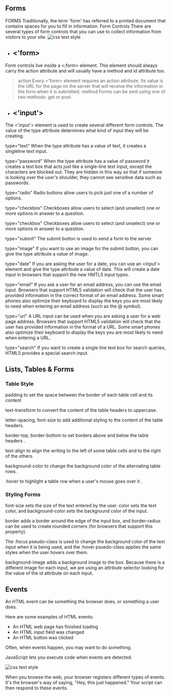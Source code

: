 ## Forms
 FORMS
Traditionally, the term 'form' has referred
to a printed document that contains
spaces for you to fill in information.
Form Controls 
There are several types of form controls that
you can use to collect information from visitors
to your site.
![css text style](https://img.brainkart.com/extra3/R1MVwxg.jpg)
 + ## <'form>
Form controls live inside a
<;form> element. This element
should always carry the action
attribute and will usually have a
method and id attribute too.
> action
Every <'form> element requires
an action attribute. Its value
is the URL for the page on the
server that will receive the
information in the form when it
is submitted.
> method
Forms can be sent using one of
two methods: get or post.
+ ## <'input'>
The <'input'> element is used
to create several different form
controls. The value of the type
attribute determines what kind
of input they will be creating.

type="text"
When the type attribute has a
value of text, it creates a singleline
text input.

type="password"
When the type attribute has
a value of password it creates
a text box that acts just like a
single-line text input, except
the characters are blocked out.
They are hidden in this way so
that if someone is looking over
the user's shoulder, they cannot
see sensitive data such as
passwords.

type="radio"
Radio buttons allow users to pick
just one of a number of options.


type="checkbox"
Checkboxes allow users to select
(and unselect) one or more
options in answer to a question.

type="checkbox"
Checkboxes allow users to select
(and unselect) one or more
options in answer to a question.

type="submit"
The submit button is used to
send a form to the server.

type="image"
If you want to use an image for
the submit button, you can give
the type attribute a value of
image.

type="date"
If you are asking the user for a
date, you can use an <input'>
element and give the type
attribute a value of date.
This will create a date input in
browsers that support the new
HMTL5 input types.

type="email"
If you ask a user for an email
address, you can use the email
input. Browsers that support
HTML5 validation will check
that the user has provided
information in the correct format
of an email address. Some smart
phones also optimize their
keyboard to display the keys you
are most likely to need when
entering an email address (such
as the @ symbol).

type="url"
A URL input can be used when
you are asking a user for a web
page address. Browsers that
support HTML5 validation will
check that the user has provided
information in the format of
a URL. Some smart phones
also optimize their keyboard to
display the keys you are most
likely to need when entering a
URL.

type="search"
If you want to create a single
line text box for search queries,
HTML5 provides a special
search input.

## Lists, Tables & Forms
###  Table Style


padding to set the space
between the border of each table
cell and its content

text-transform to convert the
content of the table headers to
uppercase.

letter-spacing, font-size
to add additional styling to the
content of the table headers.

border-top, border-bottom
to set borders above and below
the table headers .

text-align to align the writing
to the left of some table cells and
to the right of the others.

background-color to change
the background color of the
alternating table rows. 

:hover to highlight a table row
when a user's mouse goes over it .

### Styling Forms
font-size sets the size of the
text entered by the user.
color sets the text color, and
background-color sets the
background color of the input.

border adds a border around
the edge of the input box, and
border-radius can be used
to create rounded corners (for
browsers that support this
property).

The :focus pseudo-class is
used to change the background
color of the text input when it
is being used, and the :hover
psuedo-class applies the same
styles when the user hovers over
them.

background-image adds a
background image to the box.
Because there is a different
image for each input, we are
using an attribute selector
looking for the value of the id
attribute on each input.

## Events
An HTML event can be something the browser does, or something a user does.

Here are some examples of HTML events:

   + An HTML web page has finished loading
   + An HTML input field was changed
   + An HTML button was clicked

Often, when events happen, you may want to do something.

JavaScript lets you execute code when events are detected.

![css text style](https://d2h0cx97tjks2p.cloudfront.net/blogs/wp-content/uploads/sites/2/2019/07/JavaScript-Event-Types.jpg)

When you browse the web, your browser registers different
types of events. It's the browser's way of saying, "Hey, this
just happened." Your script can then respond to these events.